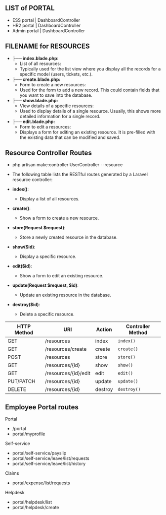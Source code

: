 ## LIST of PORTAL
- ESS portal    | DashboardController
- HR2 portal    | DashboardController
- Admin portal  | DashboardController

## FILENAME for RESOURCES
- **├── index.blade.php**:   
  -  List of all resources: 
    - Typically used for the list view where you display all the records for a specific model (users, tickets, etc.).
- **├── create.blade.php:**   
  -  Form to create a new resources: 
    - Used for the form to add a new record. This could contain fields that you want to save into the database.
- **├── show.blade.php:**  
  -  View details of a specific resources: 
    - Used to display details of a single resource. Usually, this shows more detailed information for a single record.
- **├── edit.blade.php:**     
  -  Form to edit a resources: 
    - Displays a form for editing an existing resource. It is pre-filled with the existing data that can be modified and saved.

## Resource Controller Routes
- php artisan make:controller UserController --resource
- The following table lists the RESTful routes generated by a Laravel resource controller:

- **index()**: <span style="color: yellow;">
  - Display a list of all resources.
- **create()**: <span style="color: yellow;">
  - Show a form to create a new resource.
- **store(Request $request)**: <span style="color: yellow;">
  - Store a newly created resource in the database.
- **show($id)**: <span style="color: yellow;">
  - Display a specific resource.
- **edit($id)**: <span style="color: yellow;">
  - Show a form to edit an existing resource.
- **update(Request $request, $id)**: <span style="color: yellow;">
  - Update an existing resource in the database.
- **destroy($id)**: <span style="color: yellow;">
  - Delete a specific resource.

| HTTP Method | URI                 | Action  | Controller Method  |
|-------------|---------------------|---------|--------------------|
| GET         | /resources          | index   | `index()`          |
| GET         | /resources/create   | create  | `create()`         |
| POST        | /resources          | store   | `store()`          |
| GET         | /resources/{id}     | show    | `show()`           |
| GET         | /resources/{id}/edit| edit    | `edit()`           |
| PUT/PATCH   | /resources/{id}     | update  | `update()`         |
| DELETE      | /resources/{id}     | destroy | `destroy()`        |

## Employee Portal routes
Portal
- /portal
- portal/myprofile

Self-service

- portal/self-service/payslip
- portal/self-service/leave/list/requests
- portal/self-service/leave/list/history


Claims

- portal/expense/list/requests

Helpdesk

- portal/helpdesk/list
- portal/helpdesk/create
